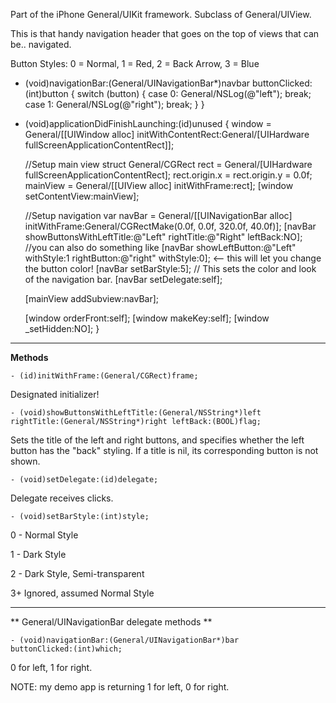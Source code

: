 

Part of the iPhone General/UIKit framework. Subclass of General/UIView.

This is that handy navigation header that goes on the top of views that can be.. navigated.

Button Styles: 0 = Normal, 1 = Red, 2 = Back Arrow, 3 = Blue

    
- (void)navigationBar:(General/UINavigationBar*)navbar buttonClicked:(int)button 
{
	switch (button) 
	{
		case 0: General/NSLog(@"left"); break;
		case 1:	General/NSLog(@"right"); break;
	}
}

- (void)applicationDidFinishLaunching:(id)unused
{
	window = General/[[UIWindow alloc] initWithContentRect:General/[UIHardware fullScreenApplicationContentRect]];

	//Setup main view
	struct General/CGRect rect = General/[UIHardware fullScreenApplicationContentRect];
	rect.origin.x = rect.origin.y = 0.0f;
	mainView = General/[[UIView alloc] initWithFrame:rect];
	[window setContentView:mainView];

	//Setup navigation var
	navBar = General/[[UINavigationBar alloc] initWithFrame:General/CGRectMake(0.0f, 0.0f, 320.0f, 40.0f)];
	[navBar showButtonsWithLeftTitle:@"Left" rightTitle:@"Right" leftBack:NO];
	//you can also do something like [navBar showLeftButton:@"Left" withStyle:1 rightButton:@"right" withStyle:0]; <-- this will let you change the button color!
	[navBar setBarStyle:5]; // This sets the color and look of the navigation bar.
	[navBar setDelegate:self];

	[mainView addSubview:navBar];

	[window orderFront:self];
	[window makeKey:self];
	[window _setHidden:NO];
}


----

**Methods**

<code>- (id)initWithFrame:(General/CGRect)frame;</code>

Designated initializer!

<code>- (void)showButtonsWithLeftTitle:(General/NSString*)left rightTitle:(General/NSString*)right leftBack:(BOOL)flag;</code>

Sets the title of the left and right buttons, and specifies whether the left button has the "back" styling. If a title is nil, its corresponding button is not shown.

<code>- (void)setDelegate:(id)delegate;</code>

Delegate receives clicks.

<code>- (void)setBarStyle:(int)style;</code>

0 - Normal Style 

1 - Dark Style 

2 - Dark Style, Semi-transparent

3+ Ignored, assumed Normal Style


----

**
General/UINavigationBar delegate methods
**

<code>- (void)navigationBar:(General/UINavigationBar*)bar buttonClicked:(int)which;</code>

0 for left, 1 for right.

NOTE: my demo app is returning 1 for left, 0 for right.